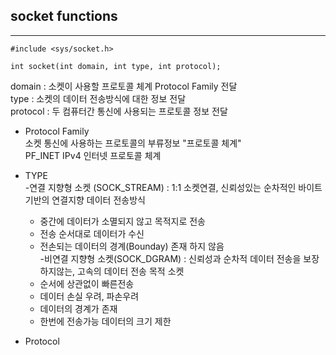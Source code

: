 ## socket functions

---

```
#include <sys/socket.h>

int socket(int domain, int type, int protocol);
```
domain : 소켓이 사용할 프로토콜 체계 Protocol Family 전달  
type : 소켓의 데이터 전송방식에 대한 정보 전달  
protocol : 두 컴퓨터간 통신에 사용되는 프로토콜 정보 전달  

* Protocol Family  
소켓 통신에 사용하는 프로토콜의 부류정보 "프로토콜 체계"  
PF_INET IPv4 인터넷 프로토콜 체계  

* TYPE  
-연결 지향형 소켓 (SOCK_STREAM) : 1:1 소켓연결, 신뢰성있는 순차적인 바이트 기반의 연결지향 데이터 전송방식
  - 중간에 데이터가 소멸되지 않고 목적지로 전송  
  - 전송 순서대로 데이터가 수신
  - 전손되는 데이터의 경계(Bounday) 존재 하지 않음  
-비연결 지향형 소켓(SOCK_DGRAM) : 신뢰성과 순차적 데이터 전송을 보장하지않는, 고속의 데이터 전송 목적 소켓
  - 순서에 상관없이 빠른전송
  - 데이터 손실 우려, 파손우려
  - 데이터의 경계가 존재
  - 한번에 전송가능 데이터의 크기 제한

* Protocol
